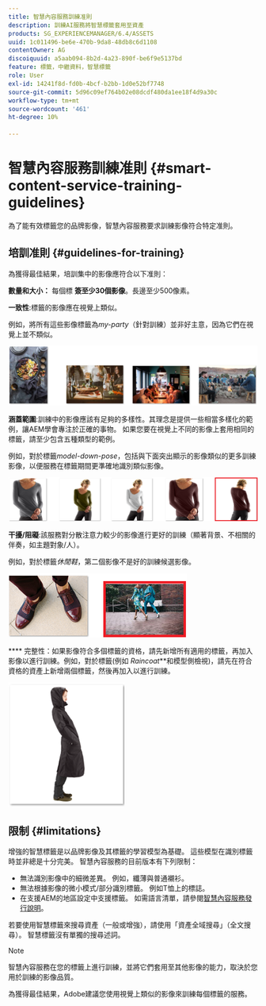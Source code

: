 ```yaml
---
title: 智慧內容服務訓練准則
description: 訓練AI服務將智慧標籤套用至資產
products: SG_EXPERIENCEMANAGER/6.4/ASSETS
uuid: 1c011496-be6e-470b-9da8-48db8c6d1108
contentOwner: AG
discoiquuid: a5aab094-8b2d-4a23-890f-be6f9e5137bd
feature: 標籤，中繼資料，智慧標籤
role: User
exl-id: 14241f8d-fd0b-4bcf-b2bb-1d0e52bf7748
source-git-commit: 5d96c09ef764b02e08dcdf480da1ee18f4d9a30c
workflow-type: tm+mt
source-wordcount: '461'
ht-degree: 10%

---
```


# 智慧內容服務訓練准則 {#smart-content-service-training-guidelines}

為了能有效標籤您的品牌影像，智慧內容服務要求訓練影像符合特定准則。

## 培訓准則 {#guidelines-for-training}

為獲得最佳結果，培訓集中的影像應符合以下准則：

**數量和大小：** 每個標 **簽至少30個影像**。長邊至少500像素。

**一致性**:標籤的影像應在視覺上類似。

例如，將所有這些影像標籤為&#x200B;*my-party*（針對訓練）並非好主意，因為它們在視覺上並不類似。

![說明性影像，以說明訓練准則](assets/do-not-localize/coherence.png)

**涵蓋範圍**:訓練中的影像應該有足夠的多樣性。其理念是提供一些相當多樣化的範例，讓AEM學會專注於正確的事物。 如果您要在視覺上不同的影像上套用相同的標籤，請至少包含五種類型的範例。

例如，對於標籤&#x200B;*model-down-pose*，包括與下面突出顯示的影像類似的更多訓練影像，以便服務在標籤期間更準確地識別類似影像。

![說明性影像，以說明訓練准則](assets/do-not-localize/coverage_1.png)

**干擾/阻礙**:該服務對分散注意力較少的影像進行更好的訓練（顯著背景、不相關的伴奏，如主題對象/人）。

例如，對於標籤&#x200B;*休閒鞋*，第二個影像不是好的訓練候選影像。

![說明性影像，以說明訓練准則](assets/do-not-localize/distraction.png)

**** 完整性：如果影像符合多個標籤的資格，請先新增所有適用的標籤，再加入影像以進行訓練。例如，對於標籤(例如 *Raincoat***&#x200B;和模型側檢視)，請先在符合資格的資產上新增兩個標籤，然後再加入以進行訓練。

![說明性影像，以說明訓練准則](assets/do-not-localize/completeness.png)

## 限制 {#limitations}

增強的智慧標籤是以品牌影像及其標籤的學習模型為基礎。 這些模型在識別標籤時並非總是十分完美。 智慧內容服務的目前版本有下列限制：

* 無法識別影像中的細微差異。 例如，纖薄與普通襯衫。
* 無法根據影像的微小模式/部分識別標籤。 例如T恤上的標誌。
* 在支援AEM的地區設定中支援標籤。 如需語言清單，請參閱[智慧內容服務發行說明](/help/release-notes/smart-content-service-release-notes.md)。

若要使用智慧標籤來搜尋資產（一般或增強），請使用「資產全域搜尋」（全文搜尋）。 智慧標籤沒有單獨的搜尋述詞。

>[!NOTE]
>
>智慧內容服務在您的標籤上進行訓練，並將它們套用至其他影像的能力，取決於您用於訓練的影像品質。
>
>為獲得最佳結果，Adobe建議您使用視覺上類似的影像來訓練每個標籤的服務。
